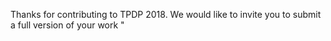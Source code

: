 Thanks for contributing to TPDP 2018. We would like to invite you to submit a full version of your work "<TITLE>" for a special issue of the Journal of Privacy and Confidentiality for TPDP <TPDPYEAR>. All submitted papers will be reviewed accordingly to the standards of regular JPC submissions. 
 
The deadline for submitting your work is **March 15th <TPDPYEAR+1>**. Please submit to the Journal’s submission system at https://journalprivacyconfidentiality.org/index.php/jpc/about/submissions, choose "TPDP 2020" as "Section" so the Journal can route your submission accordingly.
 
The Journal uses a single round of reviews. We will try to speed up the review process by sending each paper to reviewers as soon as they are submitted, and otherwise adhere to the following timetable:

- March 15, <TPDPYEAR+1> Deadline for submission
- May 15, <TPDPYEAR+1> End first round of reviews
- July 1, <TPDPYEAR+1> Deadline final version
- September 15, <TPDPYEAR+1> Publication of the special issue

If your paper is ready, there is no need to wait the March 15th deadline!
 
In preparing your manuscript please consult the Journal’s submission guidelines as described at

https://journalprivacyconfidentiality.org/index.php/jpc/about/submissions
  
In particular, we encourage authors to use LaTeX, and to use the Journal’s "jpc.cls" for formatting. If your paper will be longer than 20 pages, please consider splitting the paper in two distinct parts: a main manuscript and supplementary material/online appendix.
 
Please let us know by **Feb 15** if you intend to submit a full version of your work.
